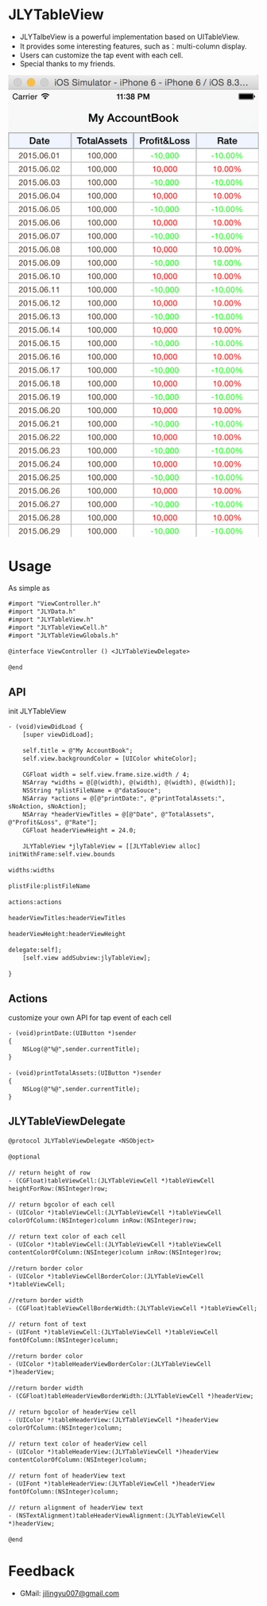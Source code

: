 JLYTableView
============

* JLYTalbeView is a powerful implementation based on UITableView.
* It provides some interesting features, such as：multi-column display.
* Users can customize the tap event with each cell. 
* Special thanks to my friends. 

![image](https://github.com/jly007/JLYTableView/blob/master/ScreemShot/ScreemShot.png)

# Usage 

As simple as

```objc
#import "ViewController.h"
#import "JLYData.h"
#import "JLYTableView.h"
#import "JLYTableViewCell.h"
#import "JLYTableViewGlobals.h"

@interface ViewController () <JLYTableViewDelegate>

@end
```

## API
init JLYTableView

```objc
- (void)viewDidLoad {
    [super viewDidLoad];
    
    self.title = @"My AccountBook";
    self.view.backgroundColor = [UIColor whiteColor];
    
    CGFloat width = self.view.frame.size.width / 4;
    NSArray *widths = @[@(width), @(width), @(width), @(width)];
    NSString *plistFileName = @"dataSouce";
    NSArray *actions = @[@"printDate:", @"printTotalAssets:", sNoAction, sNoAction];
    NSArray *headerViewTitles = @[@"Date", @"TotalAssets", @"Profit&Loss", @"Rate"];
    CGFloat headerViewHeight = 24.0;
    
    JLYTableView *jlyTableView = [[JLYTableView alloc] initWithFrame:self.view.bounds
                                                              widths:widths
                                                           plistFile:plistFileName
                                                             actions:actions
                                                    headerViewTitles:headerViewTitles
                                                    headerViewHeight:headerViewHeight
                                                            delegate:self];
    [self.view addSubview:jlyTableView];

}
```

## Actions
customize your own API for tap event of each cell

```objc
- (void)printDate:(UIButton *)sender
{
    NSLog(@"%@",sender.currentTitle);
}

- (void)printTotalAssets:(UIButton *)sender
{
    NSLog(@"%@",sender.currentTitle);
}

```



## JLYTableViewDelegate

```objc
@protocol JLYTableViewDelegate <NSObject>

@optional

// return height of row
- (CGFloat)tableViewCell:(JLYTableViewCell *)tableViewCell heightForRow:(NSInteger)row;

// return bgcolor of each cell
- (UIColor *)tableViewCell:(JLYTableViewCell *)tableViewCell colorOfColumn:(NSInteger)column inRow:(NSInteger)row;

// return text color of each cell
- (UIColor *)tableViewCell:(JLYTableViewCell *)tableViewCell contentColorOfColumn:(NSInteger)column inRow:(NSInteger)row;

//return border color
- (UIColor *)tableViewCellBorderColor:(JLYTableViewCell *)tableViewCell;

//return border width
- (CGFloat)tableViewCellBorderWidth:(JLYTableViewCell *)tableViewCell;

// return font of text
- (UIFont *)tableViewCell:(JLYTableViewCell *)tableViewCell fontOfColumn:(NSInteger)column;

//return border color
- (UIColor *)tableHeaderViewBorderColor:(JLYTableViewCell *)headerView;

//return border width
- (CGFloat)tableHeaderViewBorderWidth:(JLYTableViewCell *)headerView;

// return bgcolor of headerView cell
- (UIColor *)tableHeaderView:(JLYTableViewCell *)headerView colorOfColumn:(NSInteger)column;

// return text color of headerView cell
- (UIColor *)tableHeaderView:(JLYTableViewCell *)headerView contentColorOfColumn:(NSInteger)column;

// return font of headerView text
- (UIFont *)tableHeaderView:(JLYTableViewCell *)headerView fontOfColumn:(NSInteger)column;

// return alignment of headerView text
- (NSTextAlignment)tableHeaderViewAlignment:(JLYTableViewCell *)headerView;

@end
```

# Feedback

* GMail: jilingyu007@gmail.com

